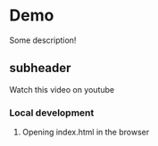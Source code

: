 # Demo

Some description!

## subheader

Watch this video on youtube

### Local development

1. Opening index.html in the browser
